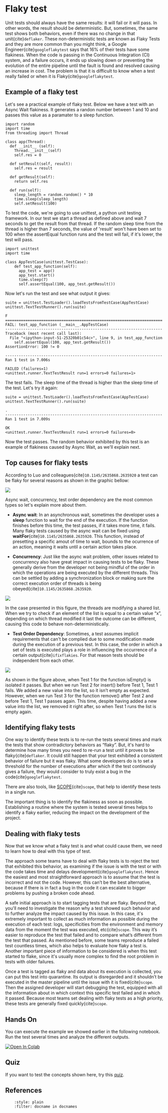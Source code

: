 Flaky test
================


Unit tests should always have the same results: it will fail or it will pass. In other words, the result should be deterministic. But, sometimes, the same test shows both behaviors, even if there was no change in that unit{cite}`deflaker`. These non-deterministic tests are known as Flaky Tests and they are more common than you might think, a Google Engineer{cite}`googleflakytest` says that 16% of their tests have some flakiness.
When the code is passing in the Continuous Integration (CI) system, and a failure occurs, it ends up slowing down or preventing the evolution of the entire pipeline until the fault is found and resolved causing an increase in cost. The problem is that it is difficult to know when a test really failed or when it is Flaky{cite}`googleflakytest`.

## Example of a flaky test

Let's see a practical example of flaky test. Below we have a test with an Async Wait flakiness. It generates a randon number between 1 and 10 and passes this value as a paramater to a sleep function. 

~~~
import random
import time
from threading import Thread

class app(Thread):
  def __init__ (self):
    Thread.__init__(self)
    self.res = 0

  def setResult(self, result):
    self.res = result

  def getResult(self):
    return self.res

  def run(self):
    sleep_length = random.random() * 10
    time.sleep(sleep_length)
    self.setResult(100)
~~~

To test the code, we're going to use unittest, a python unit testing framework. In our test we start a thread as defined above and wait 7 seconds to get the result from that thread. If the random sleep time from the thread is higher than 7 seconds, the value of 'result' won't have been set to 100 when the assertEqual function runs and the test will fail, if it's lower, the test will pass.
~~~
import unittest
import time

class AppTestCase(unittest.TestCase):
    def test_app_function(self):
      app_test = app()
      app_test.start()
      time.sleep(7)
      self.assertEqual(100, app_test.getResult())
~~~

Now let's run the test and see what output it gives:

~~~
suite = unittest.TestLoader().loadTestsFromTestCase(AppTestCase)
unittest.TextTestRunner().run(suite)
~~~
~~~
F
======================================================================
FAIL: test_app_function (__main__.AppTestCase)
----------------------------------------------------------------------
Traceback (most recent call last):
  File "<ipython-input-51-25320b01c54c>", line 9, in test_app_function
    self.assertEqual(100, app_test.getResult())
AssertionError: 100 != 0

----------------------------------------------------------------------
Ran 1 test in 7.006s

FAILED (failures=1)
<unittest.runner.TextTestResult run=1 errors=0 failures=1>
~~~

The test fails. The sleep time of the thread is higher than the sleep time of the test. Let's try it again:

~~~
suite = unittest.TestLoader().loadTestsFromTestCase(AppTestCase)
unittest.TextTestRunner().run(suite)
~~~
~~~
.
----------------------------------------------------------------------
Ran 1 test in 7.009s

OK
<unittest.runner.TextTestResult run=1 errors=0 failures=0>
~~~

Now the test passes. The random behavior exhibited by this test is an example of flakiness caused by Async Wait, as we'll explain next.


## Top causes for flaky tests

According to Luo and colleagues{cite}`10.1145/2635868.2635920` a test can be flaky for several reasons as shown in the graphic bellow:

![](../assets/ft_bar.png)

 Async wait, concurrency, test order dependency are the most common types so let's explain more about them.


*   **Async wait**: In an asynchronous wait, sometimes the developer uses a **sleep** function to wait for the end of the execution. If the function finishes before this time, the test passes, if it takes more time, it fails. Many flaky tests caused by the async wait can be fixed using **waitFor**{cite}`10.1145/2635868.2635920`. This function, instead of presetting a specific amout of time to wait, bounds to the ocurrence of an action, meaning it waits until a certain action takes place. 

*   **Concurrency**: Just like the async wait problem, other issues related to concurrency also have great impact in causing tests to be flaky. These generally derive from the developer not being mindful of the order in which the operations are being executed by the different threads. This can be settled by adding a synchronization block or making sure the correct execution order of  threads is being obeyed{cite}`10.1145/2635868.2635920`.

![](../assets/concurrency.jpg)

In the case presented in this figure, the threads are modifying a shared list. When we try to check if an element of the list is equal to a certain value “x”, depending on which thread modified it last the outcome can be different, causing this code to behave non-deterministically.  

*   **Test Order Dependency**: Sometimes, a test assumes implicit requirements that can't be complied due to some modification made during the execution of a previous test. In this case, the order in which a set of tests is executed plays a role in influencing the occurrence of a certain output{cite}`ifixflakies`. For that reason tests should be independent from each other.

![](../assets/orderDependency.jpg)

As shown in the figure above, when Test 1 for the function isEmpty() is isolated it passes. But when we run Test 2 for insert() before Test 1, Test 1 fails. We added a new value into the list, so it isn’t empty as expected. However, when we run Test 3 for the function remove() after Test 2 and before Test 1, Test 1 passes again. This time, despite having added a new value into the list, we removed it right after, so when Test 1 runs the list is empty again.

## Identifying flaky tests

One way to identify these tests is to re-run the tests several times and mark the tests that show contradictory behaviors as “flaky”. But, it's hard to determine how many times you need to re-run a test until it proves to be flaky{cite}`deflaker`. It could still happen that your test exhibited a consistent behavior of failure but it was flaky. What some developers do is to set a threshold for the number of executions after which if the test continuosly gives a failure, they would consider to truly exist a bug in the code{cite}`googleflakytest`. 

There are also tools, like [SCOPE](https://scope.dev/){cite}`scope`, that help to identify these tests in a single run.  

The important thing is to identify the flakiness as soon as possible. Establishing a routine where the system is tested several times helps to identify a flaky earlier, reducing the impact on the development of the project.

## Dealing with flaky tests

Now that we know what a flaky test is and what could cause them, we need to learn how to deal with this type of test.

The approach some teams have to deal with flaky tests is to reject the test that exhibited this behavior, as examining if the issue is with the test or with the code takes time and delays development{cite}`googleflakytest`. Hence the easiest and most straightforward approach is to assume that the test is incorrect and not the code. However, this can’t be the best alternative, because if there is in fact a bug in the code it can escalate to bigger problems by pushing a broken code ahead.

A safe initial approach is to start tagging tests that are flaky. Beyond that, you'll need to investigate the reason why a test showed such behavior and to further analyze the impact caused by this issue. In this case, it's extremely important to collect as much information as possible during the execution of each test: logs, specificities from the environment and memory data from the moment the test was executed, etc{cite}`scope`. This way it’s easier to reproduce the test that failed and to compare what’s different from the test that passed. As mentioned before, some teams reproduce a failed test countless times, which also helps to evaluate how flaky a test is. Another important piece of information to be considered is when this test started to flake, since it's usually more complex to find the root problem in tests with older failures.

Once a test is tagged as flaky and data about its execution is collected, you can put this test into quarantine. Its output is disregarded and it shouldn’t be executed in the master pipeline until the issue with it is fixed{cite}`scope`. Then the assigned developer will start debugging the test, equipped with all the information about in which context this specific test failed and in which it passed. Because most teams set dealing with flaky tests as a high priority, these tests are generally fixed quickly{cite}`scope`.

## Hands On

You can execute the example we showed earlier in the following notebook. Run the test several times and analyze the different outputs.

<a 
href="https://colab.research.google.com/github/damorimRG/practical_testing_book/blob/master/testregression/Flaky_Tests_Hands_On.ipynb" target="_blank"> 
<img alt="Open In Colab" src="https://colab.research.google.com/assets/colab-badge.svg"></a>
      
## Quiz

If you want to test the concepts shown here, try this [quiz](https://docs.google.com/forms/d/1mc1ZDXUFzViTQepWg0VxDJfwT_S09ITPSC8o97D2a2k/viewform?edit_requested=true).

## References

```{bibliography} ../zreferences.bib
    :style: plain 
    :filter: docname in docnames
```